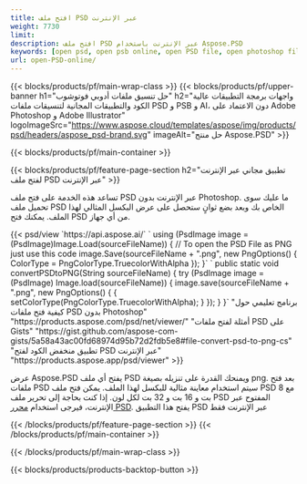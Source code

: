 ```yaml
---
title: افتح ملف PSD عبر الإنترنت
weight: 7730
limit: 
description: افتح ملف PSD عبر الإنترنت باستخدام Aspose.PSD
keywords: [open psd, open psb online, open PSD file, open photoshop file, preview psd]
url: open-PSD-online/
---
```


{{< blocks/products/pf/main-wrap-class >}}
{{< blocks/products/pf/upper-banner h1="حل تنسيق ملفات أدوبي فوتوشوب" h2="واجهات برمجة التطبيقات عالية الكود والتطبيقات المجانية لتنسيقات ملفات PSD و PSB و AI، دون الاعتماد على Adobe Photoshop و Adobe Illustrator" logoImageSrc="https://www.aspose.cloud/templates/aspose/img/products/psd/headers/aspose_psd-brand.svg" imageAlt="حل منتج Aspose.PSD" >}}

{{< blocks/products/pf/main-container >}}

{{< blocks/products/pf/feature-page-section h2="تطبيق مجاني عبر الإنترنت لفتح ملف PSD عبر الإنترنت" >}}
<p>تساعد هذه الخدمة على فتح ملف PSD عبر الإنترنت بدون Photoshop. ما عليك سوى تحميل ملف PSD الخاص بك وبعد بضع ثوانٍ ستحصل على عرض البكسل المثالي لهذا الملف. يمكنك فتح PSD من أي جهاز.</p>
{{< psd/view `https://api.aspose.ai/` 
`    using (PsdImage image = (PsdImage)Image.Load(sourceFileName))
    {
	    // To open the PSD File as PNG just use this code
        image.Save(sourceFileName + ".png",  new PngOptions() {  ColorType = PngColorType.TruecolorWithAlpha });
    }` 
`    public static void convertPSDtoPNG(String sourceFileName) {
    try (PsdImage image = (PsdImage) Image.load(sourceFileName)) {
        image.save(sourceFileName + ".png", new PngOptions() {
        {
            setColorType(PngColorType.TruecolorWithAlpha);
        }
    });
    }
    }` 
"برنامج تعليمي حول كيفية فتح ملفات PSD بدون Photoshop" "https://products.aspose.com/psd/net/viewer/" 
"أمثلة لفتح ملفات PSD على Gists" "https://gist.github.com/aspose-com-gists/5a58a43ac00fd68974d95b72d2fdb5e8#file-convert-psd-to-png-cs" 
"تطبيق منخفض الكود لفتح PSD عبر الإنترنت" "https://products.aspose.app/psd/viewer" >}}
<p>عرض Aspose.PSD يفتح أي ملف PSD ويمنحك القدرة على تنزيله بصيغة png. بعد فتح ملفات PSD سيتم استخدام معاينة مثالية للبكسل لهذا الملف. يمكن فتح ملف PSD مع 8 بت و 16 بت و 32 بت لكل لون. إذا كنت بحاجة إلى تحرير ملف PSD المفتوح عبر الإنترنت، فيرجى استخدام <a href="https://products.aspose.app/psd/editor">محرر PSD</a>. يفتح هذا التطبيق PSD عبر الإنترنت فقط</p>
{{< /blocks/products/pf/feature-page-section >}}
{{< /blocks/products/pf/main-container >}}


{{< /blocks/products/pf/main-wrap-class >}}

{{< blocks/products/products-backtop-button >}}

